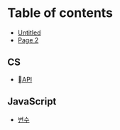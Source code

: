 # Table of contents

* [Untitled](README.md)
* [Page 2](page-2.md)

## CS&#x20;

* [API](cs/api.md)

## JavaScript

* [변수](javascript/undefined.md)
